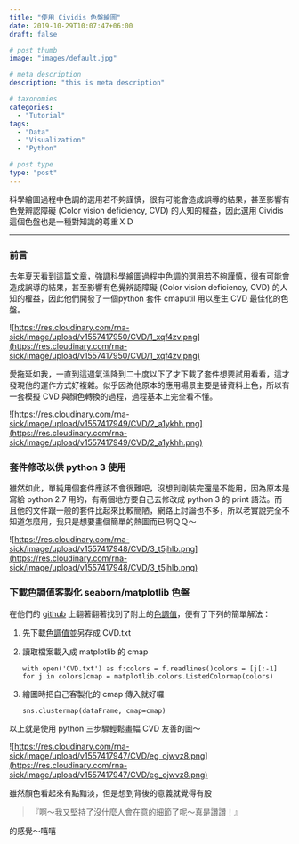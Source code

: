 ```yaml
---
title: "使用 Cividis 色盤繪圖"
date: 2019-10-29T10:07:47+06:00
draft: false

# post thumb
image: "images/default.jpg"

# meta description
description: "this is meta description"

# taxonomies
categories:
  - "Tutorial"
tags:
  - "Data"
  - "Visualization"
  - "Python"

# post type
type: "post"
---
```

科學繪圖過程中色調的選用若不夠謹慎，很有可能會造成誤導的結果，甚至影響有色覺辨認障礙 (Color vision deficiency, CVD) 的人知的權益，因此選用 Cividis 這個色盤也是一種對知識的尊重ＸＤ

---
### 前言

去年夏天看到[這篇文章](https://doi.org/10.1371/journal.pone.0199239)，強調科學繪圖過程中色調的選用若不夠謹慎，很有可能會造成誤導的結果，甚至影響有色覺辨認障礙 (Color vision deficiency, CVD) 的人知的權益，因此他們開發了一個python 套件 cmaputil 用以產生 CVD 最佳化的色盤。

![https://res.cloudinary.com/rna-sick/image/upload/v1557417950/CVD/1_xqf4zv.png](https://res.cloudinary.com/rna-sick/image/upload/v1557417950/CVD/1_xqf4zv.png)

愛拖延如我，一直到這週氣溫降到二十度以下了才下載了套件想要試用看看，這才發現他的運作方式好複雜。似乎因為他原本的應用場景主要是替資料上色，所以有一套模擬 CVD 與顏色轉換的過程，過程基本上完全看不懂。

![https://res.cloudinary.com/rna-sick/image/upload/v1557417949/CVD/2_a1ykhh.png](https://res.cloudinary.com/rna-sick/image/upload/v1557417949/CVD/2_a1ykhh.png)

### 套件修改以供 python 3 使用

雖然如此，單純用個套件應該不會很難吧，沒想到剛裝完還是不能用，因為原本是寫給 python 2.7 用的，有兩個地方要自己去修改成 python 3 的 print 語法。而且他的文件跟一般的套件比起來比較簡陋，網路上討論也不多，所以老實說完全不知道怎麼用，我只是想要畫個簡單的熱圖而已啊ＱＱ～

![https://res.cloudinary.com/rna-sick/image/upload/v1557417948/CVD/3_t5jhlb.png](https://res.cloudinary.com/rna-sick/image/upload/v1557417948/CVD/3_t5jhlb.png)

### 下載色調值客製化 seaborn/matplotlib 色盤

在他們的 [github](https://github.com/pnnl/cmaputil) 上翻著翻著找到了附上的[色調值](https://github.com/pnnl/cmaputil/blob/master/colormaps/cividisHexValues.txt)，便有了下列的簡單解法：

1. 先下載[色調值](https://github.com/pnnl/cmaputil/blob/master/colormaps/cividisHexValues.txt)並另存成 CVD.txt
2. 讀取檔案載入成 matplotlib 的 cmap

    ```
    with open('CVD.txt') as f:colors = f.readlines()colors = [j[:-1] for j in colors]cmap = matplotlib.colors.ListedColormap(colors)
    ```

3. 繪圖時把自己客製化的 cmap 傳入就好囉

    ```
    sns.clustermap(dataFrame, cmap=cmap)
    ```

以上就是使用 python 三步驟輕鬆畫幅 CVD 友善的圖～

![https://res.cloudinary.com/rna-sick/image/upload/v1557417947/CVD/eg_ojwvz8.png](https://res.cloudinary.com/rna-sick/image/upload/v1557417947/CVD/eg_ojwvz8.png)

雖然顏色看起來有點黯淡，但是想到背後的意義就覺得有股

> 『啊～我又堅持了沒什麼人會在意的細節了呢～真是讚讚！』

的感覺～嘻嘻
